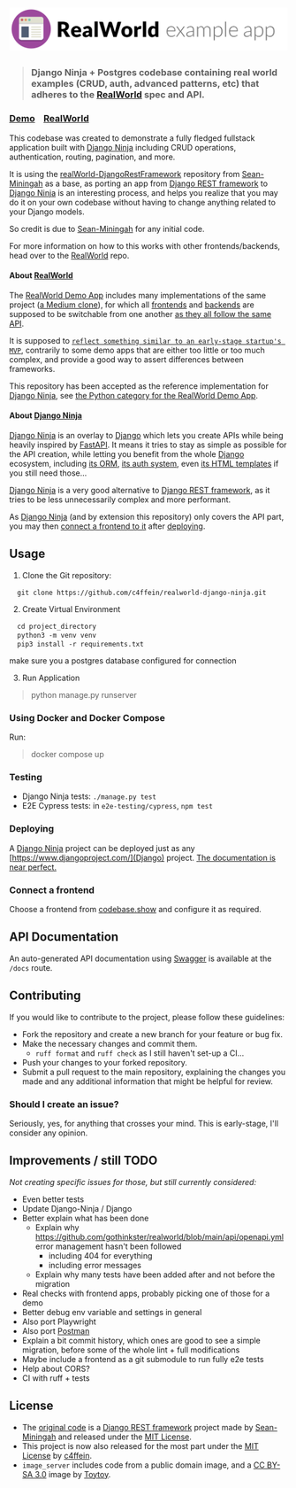 # ![RealWorld Example App](logo.png)

> ### Django Ninja + Postgres codebase containing real world examples (CRUD, auth, advanced patterns, etc) that adheres to the [RealWorld](https://github.com/gothinkster/realworld) spec and API.


### [Demo](https://demo.realworld.io/)&nbsp;&nbsp;&nbsp;&nbsp;[RealWorld](https://github.com/gothinkster/realworld)

This codebase was created to demonstrate a fully fledged fullstack application built with [Django Ninja](https://django-ninja.dev) including CRUD operations, authentication, routing, pagination, and more.

It is using the [realWorld-DjangoRestFramework](https://github.com/Sean-Miningah/realWorld-DjangoRestFramework) repository from [Sean-Miningah](https://github.com/Sean-Miningah/) as a base, as porting an app from [Django REST framework](https://www.django-rest-framework.org) to [Django Ninja](https://django-ninja.dev) is an interesting process, and helps you realize that you may do it on your own codebase without having to change anything related to your Django models.

So credit is due to [Sean-Miningah](https://github.com/Sean-Miningah/) for any initial code.

For more information on how to this works with other frontends/backends, head over to the [RealWorld](https://github.com/gothinkster/realworld) repo.

#### About [RealWorld](https://codebase.show/projects/realworld)
The [RealWorld Demo App](https://codebase.show/projects/realworld?category=backend&language=python) includes many implementations of the same project ([a Medium clone](https://demo.realworld.io/#/)), for which all [frontends](https://codebase.show/projects/realworld?category=frontend) and [backends](https://codebase.show/projects/realworld?category=backend) are supposed to be switchable from one another [as they all follow the same API](https://github.com/gothinkster/realworld/tree/main/api).

It is supposed to [`reflect something similar to an early-stage startup's MVP`](https://realworld-docs.netlify.app/docs/implementation-creation/expectations), contrarily to some demo apps that are either too little or too much complex, and provide a good way to assert differences between frameworks.

This repository has been accepted as the reference implementation for [Django Ninja](https://django-ninja.dev), see [the Python category for the RealWorld Demo App](https://codebase.show/projects/realworld?category=backend&language=python).

#### About [Django Ninja](https://django-ninja.dev/)
[Django Ninja](https://django-ninja.dev/) is an overlay to [Django](https://www.djangoproject.com) which lets you create APIs while being heavily inspired by [FastAPI](https://fastapi.tiangolo.com). It means it tries to stay as simple as possible for the API creation, while letting you benefit from the whole [Django](https://www.djangoproject.com) ecosystem, including [its ORM](https://docs.djangoproject.com/en/5.0/topics/db/), [its auth system](https://docs.djangoproject.com/en/5.0/topics/auth/), even [its HTML templates](https://docs.djangoproject.com/en/5.0/topics/templates/) if you still need those...

[Django Ninja](https://django-ninja.dev/) is a very good alternative to [Django REST framework](https://www.django-rest-framework.org), as it tries to be less unnecessarily complex and more performant.

As [Django Ninja](https://django-ninja.dev/) (and by extension this repository) only covers the API part, you may then [connect a frontend to it](#connect-a-frontend) after [deploying](#deploying).


## Usage

1. Clone the Git repository:

```shell
  git clone https://github.com/c4ffein/realworld-django-ninja.git

```
2. Create Virtual Environment
```shell
  cd project_directory
  python3 -m venv venv 
  pip3 install -r requirements.txt
```

make sure you a postgres database configured for connection

3. Run Application
> python manage.py runserver 

### Using Docker and Docker Compose

Run:
> docker compose up

### Testing
- Django Ninja tests: `./manage.py test`
- E2E Cypress tests: in `e2e-testing/cypress`, `npm test`

### Deploying
A [Django Ninja](https://django-ninja.dev/) project can be deployed just as any [https://www.djangoproject.com/](Django) project.
[The documentation is near perfect.](https://docs.djangoproject.com/en/5.0/howto/deployment/)

### Connect a frontend
Choose a frontend from [codebase.show](https://codebase.show/projects/realworld) and configure it as required.

## API Documentation
An auto-generated API documentation using [Swagger](https://swagger.io/) is available at the `/docs` route.


## Contributing
If you would like to contribute to the project, please follow these guidelines:
- Fork the repository and create a new branch for your feature or bug fix.
- Make the necessary changes and commit them.
  - `ruff format` and `ruff check` as I still haven't set-up a CI...
- Push your changes to your forked repository.
- Submit a pull request to the main repository, explaining the changes you made and any additional information that might be helpful for review.

### Should I create an issue?
Seriously, yes, for anything that crosses your mind. This is early-stage, I'll consider any opinion.

## Improvements / still TODO
*Not creating specific issues for those, but still currently considered:*
- Even better tests
- Update Django-Ninja / Django
- Better explain what has been done
  - Explain why https://github.com/gothinkster/realworld/blob/main/api/openapi.yml error management hasn't been followed
    - including 404 for everything
    - including error messages
  - Explain why many tests have been added after and not before the migration
- Real checks with frontend apps, probably picking one of those for a demo
- Better debug env variable and settings in general
- Also port Playwright
- Also port [Postman](https://github.com/gothinkster/realworld/tree/main/api)
- Explain a bit commit history, which ones are good to see a simple migration, before some of the whole lint + full modifications
- Maybe include a frontend as a git submodule to run fully e2e tests
- Help about CORS?
- CI with ruff + tests

## License
- The [original code](https://github.com/Sean-Miningah/realWorld-DjangoRestFramework) is a [Django REST framework](https://www.django-rest-framework.org/) project made by [Sean-Miningah](https://github.com/Sean-Miningah/) and released under the [MIT License](https://github.com/Sean-Miningah/realWorld-DjangoRestFramework/blob/master/LICENSE).
- This project is now also released for the most part under the [MIT License](https://github.com/c4ffein/realworld-django-ninja/blob/master/LICENSE) by [c4ffein](https://github.com/c4ffein/).
- `image_server` includes code from a public domain image, and a [CC BY-SA 3.0](https://creativecommons.org/licenses/by-sa/3.0/deed.en) image by [Toytoy](https://en.wikipedia.org/wiki/User:Toytoy).
